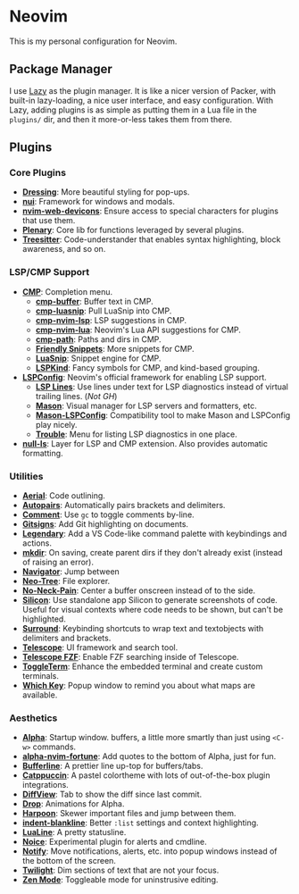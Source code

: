 # Neovim

This is my personal configuration for Neovim.

## Package Manager

I use [Lazy](https://github.com/folke/lazy.nvim) as the plugin manager. It is
like a nicer version of Packer, with built-in lazy-loading, a nice user
interface, and easy configuration. With Lazy, adding plugins is as simple as
putting them in a Lua file in the `plugins/` dir, and then it more-or-less
takes them from there.

## Plugins

### Core Plugins

- **[Dressing](https://github.com/stevearc/dressing.nvim)**: More beautiful
styling for pop-ups.
- **[nui](https://github.com/MunifTanjim/nui.nvim)**: Framework for windows and
modals.
- **[nvim-web-devicons](https://github.com/nvim-tree/nvim-web-devicons)**:
Ensure access to special characters for plugins that use them.
- **[Plenary](https://github.com/nvim-lua/plenary.nvim)**: Core lib for
functions leveraged by several plugins.
- **[Treesitter](https://github.com/nvim-treesitter/nvim-treesitter)**:
Code-understander that enables syntax highlighting, block awareness, and
so on.

### LSP/CMP Support

- **[CMP](https://github.com/hrsh7th/nvim-cmp)**: Completion menu.
	- **[cmp-buffer](https://github.com/hrsh7th/cmp-buffer)**: Buffer text in CMP.
	- **[cmp-luasnip](https://github.com/saadparwaiz1/cmp_luasnip)**: Pull LuaSnip
	into CMP.
	- **[cmp-nvim-lsp](https://github.com/hrsh7th/cmp-nvim-lsp)**: LSP suggestions
	in CMP.
	- **[cmp-nvim-lua](https://github.com/hrsh7th/cmp-nvim-lua)**: Neovim's Lua API
	suggestions for CMP.
	- **[cmp-path](https://github.com/hrsh7th/cmp-path)**: Paths and dirs in CMP.
	- **[Friendly Snippets](https://github.com/rafamadriz/friendly-snippets)**:
	More snippets for CMP.
	- **[LuaSnip](https://github.com/L3MON4D3/LuaSnip)**: Snippet engine for CMP.
	- **[LSPKind](https://github.com/onsails/lspkind.nvim)**: Fancy symbols for
	CMP, and kind-based grouping.
- **[LSPConfig](https://github.com/neovim/nvim-lspconfig)**: Neovim's official
framework for enabling LSP support.
	- **[LSP Lines](https://git.sr.ht/~whynothugo/lsp_lines.nvim)**: Use lines under
	text for LSP diagnostics instead of virtual trailing lines. (_Not GH_)
	- **[Mason](https://github.com/williamboman/mason.nvim)**: Visual manager for
	LSP servers and formatters, etc.
	- **[Mason-LSPConfig](https://github.com/williamboman/mason-lspconfig)**:
	Compatibility tool to make Mason and LSPConfig play nicely.
	- **[Trouble](https://github.com/folke/trouble.nvim)**: Menu for listing
	LSP diagnostics in one place.
- **[null-ls](https://github.com/jose-elias-alvarez/null-ls.nvim)**: Layer for
LSP and CMP extension. Also provides automatic formatting.

### Utilities

- **[Aerial](https://github.com/stevearc/aerial.nvim)**: Code outlining.
- **[Autopairs](https://github.com/windwp/nvim-autopairs)**: Automatically
pairs brackets and delimiters.
- **[Comment](https://github.com/numToStr/Comment.nvim)**: Use `gc` to toggle
comments by-line.
- **[Gitsigns](https://github.com/lewis6991/gitsigns.nvim)**: Add Git
highlighting on documents.
- **[Legendary](https://github.com/mrjones2014/legendary.nvim)**: Add a
VS Code-like command palette with keybindings and actions.
- **[mkdir](https://github.com/jghauser/mkdir.nvim)**: On saving, create parent
dirs if they don't already exist (instead of raising an error).
- **[Navigator](https://github.com/numToStr/Navigator.nvim)**: Jump between
- **[Neo-Tree](https://github.com/nvim-neo-tree/neo-tree.nvim)**: File explorer.
- **[No-Neck-Pain](https://github.com/shortcuts/no-neck-pain.nvim)**: Center a
buffer onscreen instead of to the side.
- **[Silicon](https://github.com/0oAstro/silicon.lua)**: Use standalone app
Silicon to generate screenshots of code. Useful for visual contexts where
code needs to be shown, but can't be highlighted.
- **[Surround](https://github.com/kylechui/nvim-surround)**: Keybinding
shortcuts to wrap text and textobjects with delimiters and brackets.
- **[Telescope](https://github.com/nvim-telescope/telescope.nvim)**: UI
framework and search tool.
- **[Telescope FZF](https://github.com/nvim-telescope/telescope-fzf-native.nvim)**:
Enable FZF searching inside of Telescope.
- **[ToggleTerm](https://github.com/akinsho/toggleterm.nvim)**: Enhance the
embedded terminal and create custom terminals.
- **[Which Key](https://github.com/folke/which-key.nvim)**: Popup window to
remind you about what maps are available.

### Aesthetics

- **[Alpha](https://github.com/goolord/alpha-nvim)**: Startup window.
buffers, a little more smartly than just using `<C-w>` commands.
- **[alpha-nvim-fortune](https://github.com/BlakeJC94/alpha-nvim-fortune)**:
Add quotes to the bottom of Alpha, just for fun.
- **[Bufferline](https://github.com/akinsho/bufferline.nvim)**: A prettier
line up-top for buffers/tabs.
- **[Catppuccin](https://github.com/catppuccin/nvim)**: A pastel colortheme
with lots of out-of-the-box plugin integrations.
- **[DiffView](https://github.com/sindrets/diffview.nvim)**: Tab to show the
diff since last commit.
- **[Drop](https://github.com/folke/drop.nvim)**: Animations for Alpha.
- **[Harpoon](https://github.com/thePrimeagen/harpoon)**: Skewer important
files and jump between them.
- **[indent-blankline](https://github.com/lukas-reineke/indent-blankline.nvim)**:
Better `:list` settings and context highlighting.
- **[LuaLine](https://github.com/nvim-lualine/lualine.nvim)**: A pretty
statusline.
- **[Noice](https://github.com/folke/noice.nvim)**: Experimental plugin for
alerts and cmdline.
- **[Notify](https://github.com/rcarriga/nvim-notify)**: Move notifications,
alerts, etc. into popup windows instead of the bottom of the screen.
- **[Twilight](https://github.com/folke/twilight.nvim)**: Dim sections of text
that are not your focus.
- **[Zen Mode](https://github.com/folke/zen-mode.nvim)**: Toggleable mode for
uninstrusive editing.
